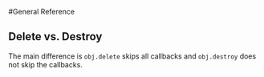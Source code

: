 #General Reference

## Delete vs. Destroy

The main difference is `obj.delete` skips all callbacks and `obj.destroy` does not skip the callbacks.
